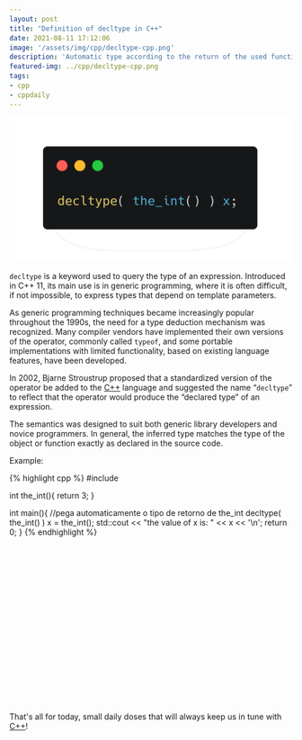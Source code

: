 ```yaml
---
layout: post
title: "Definition of decltype in C++"
date: 2021-08-11 17:12:06
image: '/assets/img/cpp/decltype-cpp.png'
description: 'Automatic type according to the return of the used function.'
featured-img: ../cpp/decltype-cpp.png
tags:
- cpp
- cppdaily
---
```


![Definition of decltype in C++](/assets/img/cpp/decltype-cpp.png)

`decltype` is a keyword used to query the type of an expression. Introduced in C++ 11, its main use is in generic programming, where it is often difficult, if not impossible, to express types that depend on template parameters.

As generic programming techniques became increasingly popular throughout the 1990s, the need for a type deduction mechanism was recognized. Many compiler vendors have implemented their own versions of the operator, commonly called `typeof`, and some portable implementations with limited functionality, based on existing language features, have been developed.

In 2002, Bjarne Stroustrup proposed that a standardized version of the operator be added to the [C++](https://en.terminalroot.com.br/i-created-a-c-financial-management-program-for-linux-and-windows/) language and suggested the name “`decltype`” to reflect that the operator would produce the “declared type” of an expression.

The semantics was designed to suit both generic library developers and novice programmers. In general, the inferred type matches the type of the object or function exactly as declared in the source code.

Example:

{% highlight cpp %}
#include <iostream>

int the_int(){
  return 3;
}

int main(){
  //pega automaticamente o tipo de retorno de the_int 
  decltype( the_int() ) x = the_int();
  std::cout << "the value of x is: " << x << '\n';
  return 0;
}
{% endhighlight %}


<!-- QUADRADO -->
<script async src="//pagead2.googlesyndication.com/pagead/js/adsbygoogle.js"></script>
<ins class="adsbygoogle"
style="display:inline-block;width:336px;height:280px"
data-ad-client="ca-pub-2838251107855362"
data-ad-slot="5351066970"></ins>
<script>
(adsbygoogle = window.adsbygoogle || []).push({});
</script>

That's all for today, small daily doses that will always keep us in tune with [C++](https://en.terminalroot.com.br/i-created-a-c-financial-management-program-for-linux-and-windows/)!

<!-- RETANGULO LARGO -->
<script async src="https://pagead2.googlesyndication.com/pagead/js/adsbygoogle.js"></script>
<!-- Informat -->
<ins class="adsbygoogle"
style="display:block"
data-ad-client="ca-pub-2838251107855362"
data-ad-slot="2327980059"
data-ad-format="auto"
data-full-width-responsive="true"></ins>
<script>
(adsbygoogle = window.adsbygoogle || []).push({});
</script>
    
